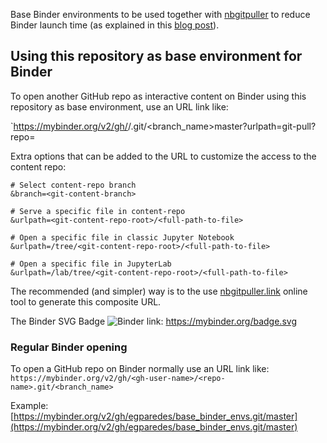 Base Binder environments to be used together with [nbgitpuller](https://github.com/jupyterhub/nbgitpuller) to reduce Binder launch time (as explained in this [blog post](https://discourse.jupyter.org/t/tip-speed-up-binder-launches-by-pulling-github-content-in-a-binder-link-with-nbgitpuller/922)).


## Using this repository as base environment for Binder

To open another GitHub repo as interactive content on Binder using this repository as base environment, use an URL link like: 

`https://mybinder.org/v2/gh/<gh-user-name>/<base-repo-name>.git/<branch_name>master?urlpath=git-pull?repo=<git-content-repo-url>

Extra options that can be added to the URL to customize the access to the content repo:

    # Select content-repo branch
    &branch=<git-content-branch>

    # Serve a specific file in content-repo
    &urlpath=<git-content-repo-root>/<full-path-to-file>

    # Open a specific file in classic Jupyter Notebook
    &urlpath=/tree/<git-content-repo-root>/<full-path-to-file>

    # Open a specific file in JupyterLab
    &urlpath=/lab/tree/<git-content-repo-root>/<full-path-to-file>


The recommended (and simpler) way is to the use [nbgitpuller.link](http://nbgitpuller.link) online tool to generate this composite URL.

The Binder SVG Badge ![Binder](https://mybinder.org/badge.svg) link: https://mybinder.org/badge.svg


### Regular Binder opening

To open a GitHub repo on Binder normally use an URL link like: `https://mybinder.org/v2/gh/<gh-user-name>/<repo-name>.git/<branch_name>`

Example: [https://mybinder.org/v2/gh/egparedes/base_binder_envs.git/master](https://mybinder.org/v2/gh/egparedes/base_binder_envs.git/master)
